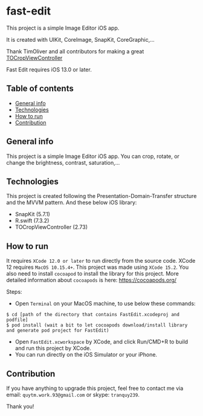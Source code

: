 # fast-edit
This project is a simple Image Editor iOS app.

It is created with UIKit, CoreImage, SnapKit, CoreGraphic,...

Thank TimOliver and all contributors for making a great [TOCropViewController](https://github.com/TimOliver/TOCropViewController)

Fast Edit requires iOS 13.0 or later. 

## Table of contents
* [General info](#general-info)
* [Technologies](#technologies)
* [How to run](#how-to-run)
* [Contribution](#contribution)

## General info
This project is a simple Image Editor iOS app. You can crop, rotate, or change the brightness, contrast, saturation,...
	
## Technologies
This project is created following the Presentation-Domain-Transfer structure and the MVVM pattern.
And these below iOS library:
  - SnapKit (5.7.1)
  - R.swift (7.3.2)
  - TOCropViewController (2.73)
	
## How to run
It requires `XCode 12.0 or later` to run directly from the source code. XCode 12 requires `MacOS 10.15.4+`.
This project was made using `XCode 15.2`.
You also need to install `cocoapod` to install the library for this project. More detailed information about `cocoapods` is here: https://cocoapods.org/

Steps:
  - Open `Terminal` on your MacOS machine, to use below these commands:
```
$ cd [path of the directory that contains FastEdit.xcodeproj and podfile]
$ pod install (wait a bit to let cocoapods download/install library and generate pod project for FastEdit)
```
  - Open `FastEdit.xcworkspace` by XCode, and click Run/CMD+R to build and run this project by XCode.
  - You can run directly on the iOS Simulator or your iPhone.
  
## Contribution
If you have anything to upgrade this project, feel free to contact me via email: `quytm.work.93@gmail.com` or skype: `tranquy239`.

Thank you!
